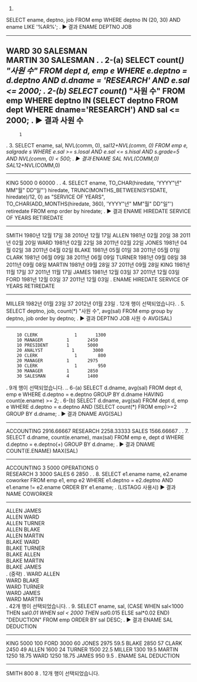 1.
SELECT ename, deptno, job
FROM emp
WHERE deptno IN (20, 30)
AND ename LIKE '%AR%';
.
▶ 결과
ENAME          DEPTNO      JOB      
---------- --------------- -----------
WARD                    30  SALESMAN  
MARTIN                 30   SALESMAN 
.
.
2-(a)
SELECT count(*) "사원 수"
FROM dept d, emp e
WHERE e.deptno = d.deptno
AND d.dname = 'RESEARCH'
AND e.sal <= 2000;
.
2-(b)
SELECT count(*) "사원 수"
FROM emp
WHERE deptno IN (SELECT deptno FROM dept WHERE dname='RESEARCH')
AND sal <= 2000;
.
▶ 결과
   사원 수
----------
         1
.
3.
SELECT ename, sal, NVL(comm, 0), sal*12+NVL(comm, 0)
FROM emp e, salgrade s
WHERE e.sal >= s.losal AND e.sal <= s.hisal
AND s.grade=5
AND NVL(comm, 0) < 500;
.
▶ 결과
ENAME             SAL  NVL(COMM,0)    SAL*12+NVL(COMM,0)
---------- ------------ -----------------  --------------------------
KING             5000           0              60000
.
.
4.
SELECT ename, TO_CHAR(hiredate, 'YYYY"년" MM"월" DD"일"') hiredate, TRUNC(MONTHS_BETWEEN(SYSDATE, hiredate)/12, 0) as "SERVICE OF YEARS", TO_CHAR(ADD_MONTHS(hiredate, 360), 'YYYY"년" MM"월" DD"일"') retiredate
FROM emp
order by hiredate;
.
▶ 결과
ENAME      HIREDATE         SERVICE OF YEARS RETIREDATE      
---------- ---------------- ---------------- ----------------
SMITH      1980년 12월 17일               38 2010년 12월 17일
ALLEN      1981년 02월 20일               38 2011년 02월 20일
WARD       1981년 02월 22일               38 2011년 02월 22일
JONES      1981년 04월 02일               38 2011년 04월 02일
BLAKE      1981년 05월 01일               38 2011년 05월 01일
CLARK      1981년 06월 09일               38 2011년 06월 09일
TURNER     1981년 09월 08일               38 2011년 09월 08일
MARTIN     1981년 09월 28일               37 2011년 09월 28일
KING       1981년 11월 17일               37 2011년 11월 17일
JAMES      1981년 12월 03일               37 2011년 12월 03일
FORD       1981년 12월 03일               37 2011년 12월 03일
.
ENAME      HIREDATE         SERVICE OF YEARS RETIREDATE      
---------- ---------------- ---------------- ----------------
MILLER     1982년 01월 23일               37 2012년 01월 23일
.
12개 행이 선택되었습니다. 
.
5.
SELECT deptno, job, count(*) "사원 수", avg(sal)
FROM emp
group by deptno, job
order by deptno;
.
▶ 결과
 DEPTNO JOB         사원 수   AVG(SAL)
---------- --------- ---------- ----------
        10 CLERK              1       1300
        10 MANAGER         1       2450
        10 PRESIDENT       1       5000
        20 ANALYST           1       3000
        20 CLERK              1        800
        20 MANAGER         1       2975
        30 CLERK              1        950
        30 MANAGER         1       2850
        30 SALESMAN        4       1400
.
9개 행이 선택되었습니다. 
..
6-(a)
SELECT d.dname, avg(sal)
FROM dept d, emp e
WHERE d.deptno = e.deptno
GROUP BY d.dname
HAVING count(e.ename) >= 2;
.
6-(b)
SELECT d.dname, avg(sal)
FROM dept d, emp e
WHERE d.deptno = e.deptno
AND (SELECT count(*)
        FROM emp)>=2
        GROUP BY d.dname;
.
▶ 결과
DNAME            AVG(SAL)
--------------    -----------------
ACCOUNTING     2916.66667
RESEARCH         2258.33333
SALES               1566.66667
.
.
7.
SELECT d.dname, count(e.ename), max(sal)
FROM emp e, dept d
WHERE d.deptno = e.deptno(+)
GROUP BY d.dname;
.
▶ 결과
DNAME            COUNT(E.ENAME)   MAX(SAL)
--------------   --------------            ----------
ACCOUNTING                  3                  5000
OPERATIONS                   0           
RESEARCH                      3                  3000
SALES                             6                  2850
.
.
8.
SELECT e1.ename name, e2.ename coworker
FROM emp e1, emp e2
WHERE e1.deptno = e2.deptno AND e1.ename != e2.ename
ORDER BY e1.ename;
.
(LISTAGG 사용시)
▶ 결과
NAME       COWORKER  
---------- ----------
ALLEN      JAMES     
ALLEN      WARD      
ALLEN      TURNER    
ALLEN      BLAKE     
ALLEN      MARTIN    
BLAKE      WARD      
BLAKE      TURNER    
BLAKE      ALLEN     
BLAKE      MARTIN    
BLAKE      JAMES     
.
(중략)
.
WARD       ALLEN     
WARD       BLAKE     
WARD       TURNER    
WARD       JAMES     
WARD       MARTIN    
.
42개 행이 선택되었습니다. 
.
9.
SELECT ename, sal, (CASE WHEN sal<1000 THEN sal*0.01 WHEN sal < 2000 THEN sal*0.015 ELSE sal*0.02 END) "DEDUCTION"
FROM emp
ORDER BY sal DESC;
.
▶ 결과
ENAME             SAL  DEDUCTION
---------- ---------- ----------
KING             5000        100
FORD            3000         60
JONES           2975       59.5
BLAKE           2850         57
CLARK           2450         49
ALLEN            1600         24
TURNER         1500       22.5
MILLER           1300       19.5
MARTIN          1250      18.75
WARD             1250      18.75
JAMES             950        9.5
.
ENAME             SAL  DEDUCTION
---------- ---------- ----------
SMITH             800          8
.
12개 행이 선택되었습니다.
